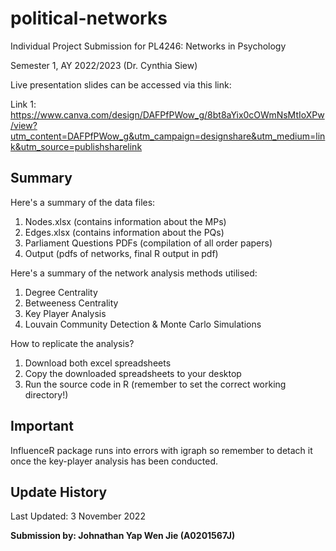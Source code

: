 # political-networks

Individual Project Submission for PL4246: Networks in Psychology

Semester 1, AY 2022/2023 (Dr. Cynthia Siew)

Live presentation slides can be accessed via this link: 

Link 1: https://www.canva.com/design/DAFPfPWow_g/8bt8aYix0cOWmNsMtIoXPw/view?utm_content=DAFPfPWow_g&utm_campaign=designshare&utm_medium=link&utm_source=publishsharelink

## Summary

Here's a summary of the data files:
1. Nodes.xlsx (contains information about the MPs)
2. Edges.xlsx (contains information about the PQs)
3. Parliament Questions PDFs (compilation of all order papers)
4. Output (pdfs of networks, final R output in pdf)

Here's a summary of the network analysis methods utilised:
1. Degree Centrality 
2. Betweeness Centrality
3. Key Player Analysis
4. Louvain Community Detection & Monte Carlo Simulations

How to replicate the analysis?
1. Download both excel spreadsheets
2. Copy the downloaded spreadsheets to your desktop
3. Run the source code in R (remember to set the correct working directory!)

## Important

InfluenceR package runs into errors with igraph so remember to detach it once the key-player analysis has been conducted.

## Update History

Last Updated: 3 November 2022

<b>Submission by: Johnathan Yap Wen Jie (A0201567J)</b>
